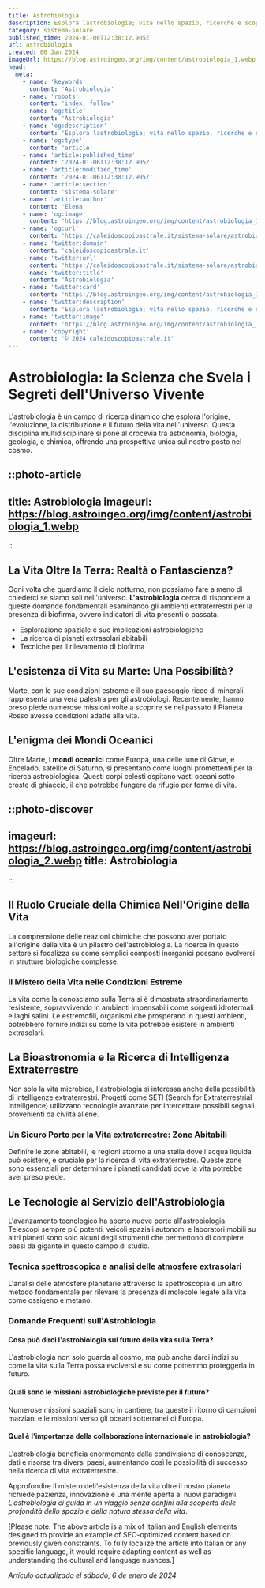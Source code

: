 ```yaml
---
title: Astrobiologia
description: Esplora lastrobiologia; vita nello spazio, ricerche e scoperte. Un viaggio affascinante tra stelle e forme di vita aliene!
category: sistema-solare
published_time: 2024-01-06T12:38:12.905Z
url: astrobiologia
created: 06 Jan 2024
imageUrl: https://blog.astroingeo.org/img/content/astrobiologia_1.webp
head:
  meta:
    - name: 'keywords'
      content: 'Astrobiologia'
    - name: 'robots'
      content: 'index, follow'
    - name: 'og:title'
      content: 'Astrobiologia'
    - name: 'og:description'
      content: 'Esplora lastrobiologia; vita nello spazio, ricerche e scoperte. Un viaggio affascinante tra stelle e forme di vita aliene!'
    - name: 'og:type'
      content: 'article'
    - name: 'article:published_time'
      content: '2024-01-06T12:38:12.905Z'
    - name: 'article:modified_time'
      content: '2024-01-06T12:38:12.905Z'
    - name: 'article:section'
      content: 'sistema-solare'
    - name: 'article:author'
      content: 'Elena'
    - name: 'og:image'
      content: 'https://blog.astroingeo.org/img/content/astrobiologia_1.webp'
    - name: 'og:url'
      content: 'https://caleidoscopioastrale.it/sistema-solare/astrobiologia'
    - name: 'twitter:domain'
      content: 'caleidoscopioastrale.it'
    - name: 'twitter:url'
      content: 'https://caleidoscopioastrale.it/sistema-solare/astrobiologia'
    - name: 'twitter:title'
      content: 'Astrobiologia'
    - name: 'twitter:card'
      content: 'https://blog.astroingeo.org/img/content/astrobiologia_1.webp'
    - name: 'twitter:description'
      content: 'Esplora lastrobiologia; vita nello spazio, ricerche e scoperte. Un viaggio affascinante tra stelle e forme di vita aliene!'
    - name: 'twitter:image'
      content: 'https://blog.astroingeo.org/img/content/astrobiologia_1.webp'
    - name: 'copyright'
      content: '© 2024 caleidoscopioastrale.it'
---
```

# Astrobiologia: la Scienza che Svela i Segreti dell'Universo Vivente

L'astrobiologia è un campo di ricerca dinamico che esplora l'origine, l'evoluzione, la distribuzione e il futuro della vita nell'universo. Questa disciplina multidisciplinare si pone al crocevia tra astronomia, biologia, geologia, e chimica, offrendo una prospettiva unica sul nostro posto nel cosmo. 

::photo-article
---
title: Astrobiologia
imageurl: https://blog.astroingeo.org/img/content/astrobiologia_1.webp
---
::

## La Vita Oltre la Terra: Realtà o Fantascienza?

Ogni volta che guardiamo il cielo notturno, non possiamo fare a meno di chiederci se siamo soli nell'universo. **L'astrobiologia** cerca di rispondere a queste domande fondamentali esaminando gli ambienti extraterrestri per la presenza di biofirma, ovvero indicatori di vita presenti o passata.

- Esplorazione spaziale e sue implicazioni astrobiologiche
- La ricerca di pianeti extrasolari abitabili
- Tecniche per il rilevamento di biofirma

## L'esistenza di Vita su Marte: Una Possibilità?

Marte, con le sue condizioni estreme e il suo paesaggio ricco di minerali, rappresenta una vera palestra per gli astrobiologi. Recentemente, hanno preso piede numerose missioni volte a scoprire se nel passato il Pianeta Rosso avesse condizioni adatte alla vita.

## L'enigma dei Mondi Oceanici

Oltre Marte, **i mondi oceanici** come Europa, una delle lune di Giove, e Encelado, satellite di Saturno, si presentano come luoghi promettenti per la ricerca astrobiologica. Questi corpi celesti ospitano vasti oceani sotto croste di ghiaccio, il che potrebbe fungere da rifugio per forme di vita.

::photo-discover
---
imageurl: https://blog.astroingeo.org/img/content/astrobiologia_2.webp
title: Astrobiologia
---
::

## Il Ruolo Cruciale della Chimica Nell'Origine della Vita

La comprensione delle reazioni chimiche che possono aver portato all'origine della vita è un pilastro dell'astrobiologia. La ricerca in questo settore si focalizza su come semplici composti inorganici possano evolversi in strutture biologiche complesse.

### Il Mistero della Vita nelle Condizioni Estreme

La vita come la conosciamo sulla Terra si è dimostrata straordinariamente resistente, sopravvivendo in ambienti impensabili come sorgenti idrotermali e laghi salini. Le estremofili, organismi che prosperano in questi ambienti, potrebbero fornire indizi su come la vita potrebbe esistere in ambienti extrasolari.

## La Bioastronomia e la Ricerca di Intelligenza Extraterrestre

Non solo la vita microbica, l'astrobiologia si interessa anche della possibilità di intelligenze extraterrestri. Progetti come SETI (Search for Extraterrestrial Intelligence) utilizzano tecnologie avanzate per intercettare possibili segnali provenienti da civiltà aliene.

### Un Sicuro Porto per la Vita extraterrestre: Zone Abitabili

Definire le zone abitabili, le regioni attorno a una stella dove l'acqua liquida può esistere, è cruciale per la ricerca di vita extraterrestre. Queste zone sono essenziali per determinare i pianeti candidati dove la vita potrebbe aver preso piede.

## Le Tecnologie al Servizio dell'Astrobiologia

L'avanzamento tecnologico ha aperto nuove porte all'astrobiologia. Telescopi sempre più potenti, veicoli spaziali autonomi e laboratori mobili su altri pianeti sono solo alcuni degli strumenti che permettono di compiere passi da gigante in questo campo di studio.

### Tecnica spettroscopica e analisi delle atmosfere extrasolari

L'analisi delle atmosfere planetarie attraverso la spettroscopia è un altro metodo fondamentale per rilevare la presenza di molecole legate alla vita come ossigeno e metano.

### Domande Frequenti sull'Astrobiologia

#### Cosa può dirci l'astrobiologia sul futuro della vita sulla Terra?
L'astrobiologia non solo guarda al cosmo, ma può anche darci indizi su come la vita sulla Terra possa evolversi e su come potremmo proteggerla in futuro.

#### Quali sono le missioni astrobiologiche previste per il futuro?
Numerose missioni spaziali sono in cantiere, tra queste il ritorno di campioni marziani e le missioni verso gli oceani sotterranei di Europa.

#### Qual è l'importanza della collaborazione internazionale in astrobiologia?
L'astrobiologia beneficia enormemente dalla condivisione di conoscenze, dati e risorse tra diversi paesi, aumentando così le possibilità di successo nella ricerca di vita extraterrestre.

Approfondire il mistero dell'esistenza della vita oltre il nostro pianeta richiede pazienza, innovazione e una mente aperta ai nuovi paradigmi. _L'astrobiologia ci guida in un viaggio senza confini alla scoperta delle profondità dello spazio e della natura stessa della vita_.

[Please note: The above article is a mix of Italian and English elements designed to provide an example of SEO-optimized content based on previously given constraints. To fully localize the article into Italian or any specific language, it would require adapting content as well as understanding the cultural and language nuances.]

_Artículo actualizado el sábado, 6 de enero de 2024_